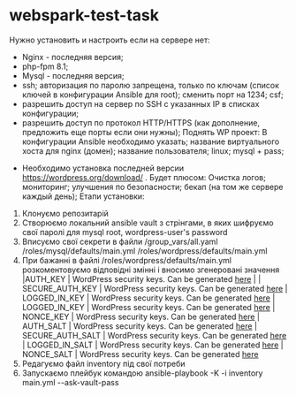 # webspark-test-task
Нужно установить и настроить если на сервере нет:
 - Nginx - последняя версия;
 - php-fpm 8.1;
 - Mysql - последняя версия;
 - ssh;
авторизация по паролю запрещена, только по ключам (список ключей в конфигурации Ansible для root);
сменить порт на 1234;
csf;
 - разрешить доступ на сервер по SSH с указанных IP в списках конфигурации;
 - разрешить доступ по протокол HTTP/HTTPS (как дополнение, предложить еще порты если они нужны);
Поднять WP проект:
  В конфигурации Ansible необходимо указать;
  название виртуального хоста для nginx (домен);
  название пользователя;
linux;
  mysql + pass;
* Необходимо установка последней версии https://wordpress.org/download/ .
Будет плюсом:
  Очистка логов;
  мониторинг;
  улучшения по безопасности;
  бекап (на том же сервере каждый день);
Етапи установки:
1. Клонуємо репозитарій
2. Створюємо локальний ansible vault з стрінгами, в яких шифруємо свої паролі для mysql root, wordpress-user's password
3. Вписуємо свої секрети в файли /group_vars/all.yaml
                                 /roles/mysql/defaults/main.yml
                                 /roles/wordpress/defaults/main.yml
4. При бажанні в файлі /roles/wordpress/defaults/main.yml розкоментовуємо відповідні змінні і вносимо згенеровані значення
|AUTH_KEY | WordPress security keys. Can be generated [here](https://api.wordpress.org/secret-key/1.1/salt/) | 
| SECURE_AUTH_KEY | WordPress security keys. Can be generated [here](https://api.wordpress.org/secret-key/1.1/salt/)
| LOGGED_IN_KEY | WordPress security keys. Can be generated [here](https://api.wordpress.org/secret-key/1.1/salt/)
| LOGGED_IN_KEY | WordPress security keys. Can be generated [here](https://api.wordpress.org/secret-key/1.1/salt/)
| NONCE_KEY | WordPress security keys. Can be generated [here](https://api.wordpress.org/secret-key/1.1/salt/)
| AUTH_SALT | WordPress security keys. Can be generated [here](https://api.wordpress.org/secret-key/1.1/salt/)
| SECURE_AUTH_SALT | WordPress security keys. Can be generated [here](https://api.wordpress.org/secret-key/1.1/salt/)
| LOGGED_IN_SALT | WordPress security keys. Can be generated [here](https://api.wordpress.org/secret-key/1.1/salt/)
| NONCE_SALT | WordPress security keys. Can be generated [here](https://api.wordpress.org/secret-key/1.1/salt/)
5. Редагуємо файл inventory під свої потреби
6. Запускаємо плейбук командою ansible-playbook -K -i inventory main.yml --ask-vault-pass
